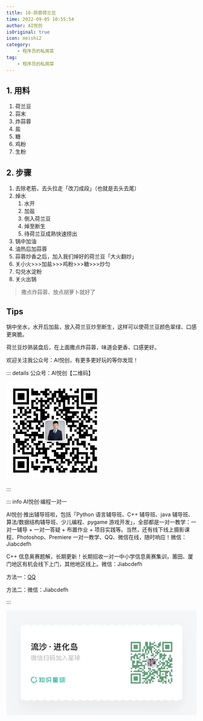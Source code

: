 ```yaml
---
title: 10-蒜蓉荷兰豆
time: 2022-09-05 10:55:54
author: AI悦创
isOriginal: true
icon: meishi2
category: 
    - 程序员的私房菜
tag:
    - 程序员的私房菜
---
```


## 1. 用料

1. 荷兰豆
2. 蒜末
3. 炸蒜蓉
4. 盐
5. 糖
6. 鸡粉
7. 生粉

## 2. 步骤

1. 去除老筋，去头拉走「改刀成段」（也就是去头去尾）
2. 焯水
    1. 水开
    2. 加盐
    3. 倒入荷兰豆
    4. 焯至断生
    5. 待荷兰豆成熟快速捞出
3. 锅中加油
4. 油热后加蒜蓉
5. 蒜蓉炒香之后，加入我们焯好的荷兰豆「大火翻炒」
6. 关小火>>>加盐>>>鸡粉>>>糖>>>炒匀
7. 勾兑水淀粉
8. 关火出锅

> 撒点炸蒜蓉、放点胡萝卜就好了

## Tips

锅中坐水，水开后加盐，放入荷兰豆炒至断生，这样可以使荷兰豆颜色翠绿、口感更爽脆。

荷兰豆炒熟装盘后，在上面撒点炸蒜蓉，味道会更香、口感更好。

欢迎关注我公众号：AI悦创，有更多更好玩的等你发现！

::: details 公众号：AI悦创【二维码】

![](/gzh.jpg)

:::

::: info AI悦创·编程一对一

AI悦创·推出辅导班啦，包括「Python 语言辅导班、C++ 辅导班、java 辅导班、算法/数据结构辅导班、少儿编程、pygame 游戏开发」，全部都是一对一教学：一对一辅导 + 一对一答疑 + 布置作业 + 项目实践等。当然，还有线下线上摄影课程、Photoshop、Premiere 一对一教学、QQ、微信在线，随时响应！微信：Jiabcdefh

C++ 信息奥赛题解，长期更新！长期招收一对一中小学信息奥赛集训，莆田、厦门地区有机会线下上门，其他地区线上。微信：Jiabcdefh

方法一：[QQ](http://wpa.qq.com/msgrd?v=3&uin=1432803776&site=qq&menu=yes)

方法二：微信：Jiabcdefh

:::

![](/zsxq.jpg)

